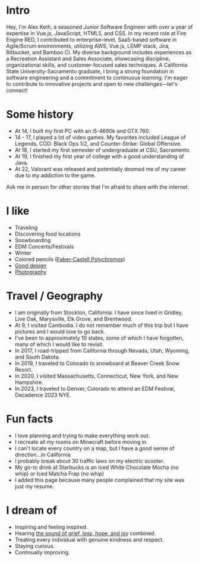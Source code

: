 # Intro

Hey, I'm Alex Keth, a seasoned Junior Software Engineer with over a year of expertise in Vue.js, JavaScript, HTML5, and CSS. In my recent role at Fire Engine RED, I contributed to enterprise-level, SaaS-based software in Agile/Scrum environments, utilizing AWS, Vue.js, LEMP stack, Jira, Bitbucket, and Bamboo CI. My diverse background includes experiences as a Recreation Assistant and Sales Associate, showcasing discipline, organizational skills, and customer-focused sales techniques. A California State University-Sacramento graduate, I bring a strong foundation in software engineering and a commitment to continuous learning. I'm eager to contribute to innovative projects and open to new challenges—let's connect!

# Some history

- At 14, I built my first PC with an i5-4690k and GTX 760.
- 14 - 17, I played a lot of video games. My favorites included League of Legends, COD: Black Ops 1/2, and Counter-Strike: Global Offensive.
- At 18, I started my first semester of undergraduate at CSU, Sacramento.
- At 19, I finished my first year of college with a good understanding of Java.
- At 22, Valorant was released and potentially doomed me of my career due to my addiction to the game.

Ask me in person for other stories that I'm afraid to share with the internet.

# I like

- Traveling
- Discovering food locations
- Snowboarding
- EDM Concerts/Festivals
- Winter
- Colored pencils ([Faber-Castell Polychromos](https://www.faber-castell.com/products/art-and-graphic/polychromos))
- [Good design](/)
- [Photography](/)

# Travel / Geography

- I am originally from Stockton, California. I have since lived in Gridley, Live Oak, Marysville, Elk Grove, and Brentwood.
- At 9, I visited Cambodia. I do not remember much of this trip but I have pictures and I would love to go back.
- I've been to approximately 10 states, some of which I have forgotten, many of which I would like to revisit.
- In 2017, I road-tripped from California through Nevada, Utah, Wyoming, and South Dakota.
- In 2019, I traveled to Colorado to snowboard at Beaver Creek Snow Resort. 
- In 2020, I visited Massachusetts, Connecticut, New York, and New Hampshire.
- In 2023, I traveled to Denver, Colorado to attend an EDM Festival, Decadence 2023 NYE.

# Fun facts

- I love planning and trying to make everything work out.
- I recreate all my rooms on Minecraft before moving in.
- I can't locate every country on a map, but I have a good sense of direction...in California.
- I probably break about 30 traffic laws on my electric scooter.
- My go-to drink at Starbucks is an Iced White Chocolate Mocha (no whip) or Iced Matcha Frap (no whip)
- I added this page because many people complained that my site was just my resume.

# I dream of

- Inspiring and feeling inspired.
- Hearing [the sound of grief, loss, hope, and joy](https://open.spotify.com/track/3WBRfkOozHEsG0hbrBzwlm?si=16f0488639074109) combined. 
- Treating every individual with genuine kindness and respect.
- Staying curious.
- Continually improving.

<!-- # Websites from people I admire

- [Alex Peysakhovich](http://alexpeys.github.io/)
- [Chris Lengerich](http://www.chrislengerich.com/)
- [Chris Saad](https://www.chrissaad.com/)
- [Duncan Tomlin](http://duncantomlin.com/)
- [Hawley Moore](http://hawleymoore.com/)
- [Holman Gao](https://golmansax.com/)
- [Ian Webster](http://ianww.com/)
- [Johanna Flato](https://www.johannaflato.com/)
- [Judy Mou](http://www.judymou.com/)
- [Kristina Monakhova](https://kristinamonakhova.com/)
- [Noah Trueblood](http://notrueblood.com/)
- [Ruoxi Wang](http://ruoxiw.com/)
- [Tom Sachs](https://www.tomsachs.org/)
- [Will Holley](https://willholley.com) -->

<!-- If we are friends and you feel like you belong on this list, you're probably right. Submit a PR, or ask me and I'll add you. -->
